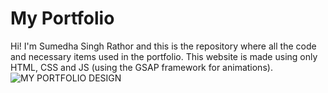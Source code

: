 # My Portfolio
Hi! I'm Sumedha Singh Rathor and this is the repository where all the code and necessary items used in the portfolio. This website is made using only HTML, CSS and JS (using the GSAP framework for animations).
![MY PORTFOLIO DESIGN](https://github.com/user-attachments/assets/f0b7be77-96d0-4b2a-bf01-23a4456e03ae)
